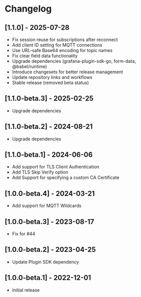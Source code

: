 # Changelog

## [1.1.0] - 2025-07-28

- Fix session reuse for subscriptions after reconnect
- Add client ID setting for MQTT connections
- Use URL-safe Base64 encoding for topic names
- Fix clear field data functionality
- Upgrade dependencies (grafana-plugin-sdk-go, form-data, @babel/runtime)
- Introduce changesets for better release management
- Update repository links and workflows
- Stable release (removed beta status)

## [1.1.0-beta.3] - 2025-02-25

- Upgrade dependencies

## [1.1.0-beta.2] - 2024-08-21

- Upgrade dependencies

## [1.1.0-beta.1] - 2024-06-06

- Add support for TLS Client Authentication
- Add TLS Skip Verify option
- Add Support for specifying a custom CA Certificate

## [1.0.0-beta.4] - 2024-03-21

- Add support for MQTT Wildcards

## [1.0.0-beta.3] - 2023-08-17

- Fix for #44

## [1.0.0-beta.2] - 2023-04-25

- Update Plugin SDK dependency

## [1.0.0-beta.1] - 2022-12-01

- Initial release
